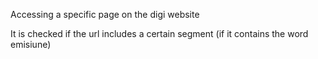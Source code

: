 Accessing a specific page on the digi website

It is checked if the url includes a certain segment (if it contains the word emisiune)
